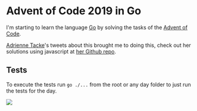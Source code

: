 # Advent of Code 2019 in Go
I'm starting to learn the language [Go](https://golang.org/) by solving the tasks of the [Advent of Code](https://adventofcode.com/).

[Adrienne Tacke](http://adrienne.io/)'s tweets about this brought me to doing this, check out her solutions using javascript at [her Github repo](https://github.com/adriennetacke/advent-of-code-2019).

## Tests
To execute the tests run `go ./...` from the root or any day folder to just run the tests for the day.

![](https://media.giphy.com/media/peRS4JYI44Ltu/source.gif)